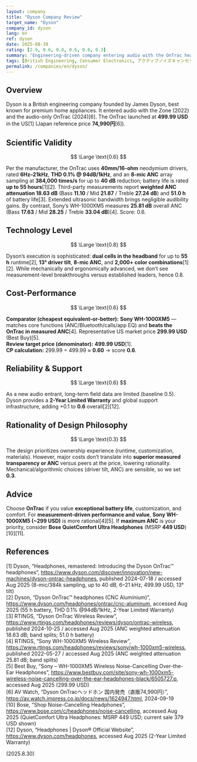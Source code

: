 ```yaml
---
layout: company
title: "Dyson Company Review"
target_name: "Dyson"
company_id: dyson
lang: en
ref: dyson
date: 2025-08-30
rating: [2.9, 0.6, 0.8, 0.6, 0.6, 0.3]
summary: "Engineering-driven company entering audio with the OnTrac headphones. Standout battery life, but measured ANC/sound trail class leaders, limiting value."
tags: [British Engineering, Consumer Electronics, アクティブノイズキャンセリング, ヘッドホン]
permalink: /companies/en/dyson/
---
```

## Overview

Dyson is a British engineering company founded by James Dyson, best known for premium home appliances. It entered audio with the Zone (2022) and the audio-only OnTrac (2024)[6]. The OnTrac launched at **499.99 USD** in the US[1] (Japan reference price **74,990円**[6]).

## Scientific Validity

$$ \Large \text{0.6} $$

Per the manufacturer, the OnTrac uses **40mm/16-ohm** neodymium drivers, rated **6Hz–21kHz**, **THD 0.1% @ 94dB/1kHz**, and an **8-mic ANC** array sampling at **384,000 times/s** for up to **40 dB** reduction; battery life is rated **up to 55 hours**[1][2]. Third-party measurements report **weighted ANC attenuation 18.63 dB** (Bass **11.10** / Mid **21.87** / Treble **27.24 dB**) and **51.0 h** of battery life[3]. Extended ultrasonic bandwidth brings negligible audibility gains. By contrast, Sony’s WH-1000XM5 measures **25.81 dB** overall ANC (Bass **17.63** / Mid **28.25** / Treble **33.04 dB**)[4]. Score: 0.6.

## Technology Level

$$ \Large \text{0.8} $$

Dyson’s execution is sophisticated: **dual cells in the headband** for up to **55 h** runtime[2], **13° driver tilt**, **8-mic ANC**, and **2,000+ color combinations**[1][2]. While mechanically and ergonomically advanced, we don’t see measurement-level breakthroughs versus established leaders, hence 0.8.

## Cost-Performance

$$ \Large \text{0.6} $$

**Comparator (cheapest equivalent-or-better):** **Sony WH-1000XM5** — matches core functions (ANC/Bluetooth/calls/app EQ) and **beats the OnTrac in measured ANC**[4]. Representative US market price **299.99 USD** (Best Buy)[5].  
**Review target price (denominator):** **499.99 USD**[1].  
**CP calculation:** 299.99 ÷ 499.99 ≈ **0.60** → score **0.6**.

## Reliability & Support

$$ \Large \text{0.6} $$

As a new audio entrant, long-term field data are limited (baseline 0.5). Dyson provides a **2-Year Limited Warranty** and global support infrastructure, adding +0.1 to **0.6** overall[2][12].

## Rationality of Design Philosophy

$$ \Large \text{0.3} $$

The design prioritizes ownership experience (runtime, customization, materials). However, major costs don’t translate into **superior measured transparency or ANC** versus peers at the price, lowering rationality. Mechanical/algorithmic choices (driver tilt, ANC) are sensible, so we set **0.3**.

## Advice

Choose **OnTrac** if you value **exceptional battery life**, customization, and comfort. For **measurement-driven performance and value**, **Sony WH-1000XM5 (~299 USD)** is more rational[4][5]. If **maximum ANC** is your priority, consider **Bose QuietComfort Ultra Headphones** (MSRP **449 USD**)[10][11].

## References

[1] Dyson, “Headphones, remastered: Introducing the Dyson OnTrac™ headphones”, https://www.dyson.com/discover/innovation/new-machines/dyson-ontrac-headphones, published 2024-07-18 / accessed Aug 2025 (8-mic/384k sampling, up to 40 dB, 6–21 kHz, 499.99 USD, 13° tilt)  
[2] Dyson, “Dyson OnTrac™ headphones (CNC Aluminium)”, https://www.dyson.com/headphones/ontrac/cnc-aluminum, accessed Aug 2025 (55 h battery, THD 0.1% @94dB/1kHz, 2-Year Limited Warranty)  
[3] RTINGS, “Dyson OnTrac Wireless Review”, https://www.rtings.com/headphones/reviews/dyson/ontrac-wireless, published 2024-10-25 / accessed Aug 2025 (ANC weighted attenuation 18.63 dB; band splits; 51.0 h battery)  
[4] RTINGS, “Sony WH-1000XM5 Wireless Review”, https://www.rtings.com/headphones/reviews/sony/wh-1000xm5-wireless, published 2022-05-27 / accessed Aug 2025 (ANC weighted attenuation 25.81 dB; band splits)  
[5] Best Buy, “Sony – WH-1000XM5 Wireless Noise-Cancelling Over-the-Ear Headphones”, https://www.bestbuy.com/site/sony-wh-1000xm5-wireless-noise-cancelling-over-the-ear-headphones-black/6505727.p, accessed Aug 2025 (299.99 USD)  
[6] AV Watch, “Dyson OnTracヘッドホン 国内発売（直販74,990円）”, https://av.watch.impress.co.jp/docs/news/1624947.html, 2024-09-19  
[10] Bose, “Shop Noise-Cancelling Headphones”, https://www.bose.com/c/headphones/noise-cancelling, accessed Aug 2025 (QuietComfort Ultra Headphones: MSRP 449 USD; current sale 379 USD shown)  
[12] Dyson, “Headphones | Dyson® Official Website”, https://www.dyson.com/headphones, accessed Aug 2025 (2-Year Limited Warranty)

(2025.8.30)


